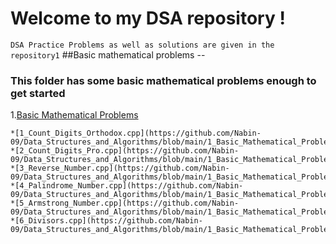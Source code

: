 # Welcome to my DSA repository !
`DSA Practice Problems as well as solutions are given in the repository1`
##Basic mathematical problems --
### This folder has some basic mathematical problems enough to get started
1.[Basic Mathematical Problems](https://github.com/Nabin-09/Data_Structures_and_Algorithms/tree/main/1_Basic_Mathematical_Problems)

    *[1_Count_Digits_Orthodox.cpp](https://github.com/Nabin-09/Data_Structures_and_Algorithms/blob/main/1_Basic_Mathematical_Problems/1_Count_Digits_Orthodox.cpp)
    *[2_Count_Digits_Pro.cpp](https://github.com/Nabin-09/Data_Structures_and_Algorithms/blob/main/1_Basic_Mathematical_Problems/2_Count_Digits_Pro.cpp)
    *[3_Reverse_Number.cpp](https://github.com/Nabin-09/Data_Structures_and_Algorithms/blob/main/1_Basic_Mathematical_Problems/3_Reverse_Number.cpp)
    *[4_Palindrome_Number.cpp](https://github.com/Nabin-09/Data_Structures_and_Algorithms/blob/main/1_Basic_Mathematical_Problems/4_Palindrome_Number.cpp)
    *[5_Armstrong_Number.cpp](https://github.com/Nabin-09/Data_Structures_and_Algorithms/blob/main/1_Basic_Mathematical_Problems/5_Armstrong_Number.cpp)
    *[6_Divisors.cpp](https://github.com/Nabin-09/Data_Structures_and_Algorithms/blob/main/1_Basic_Mathematical_Problems/6_Divisors.cpp)
   
